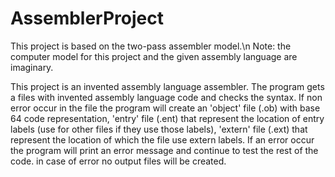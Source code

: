 # AssemblerProject


This project is based on the two-pass assembler model.\n
Note: the computer model for this project and the given assembly language are imaginary.



This project is an invented assembly language assembler.
The program gets a files with invented assembly language code and checks the syntax.
If non error occur in the file the program will create an 'object' file (.ob) with base 64 code representation,
'entry' file (.ent) that represent the location of entry labels (use for other files if they use those labels),
'extern' file (.ext) that represent the location of which the file use extern labels.
If an error occur the program will print an error message and continue
to test the rest of the code. in case of error no output files will be created.


